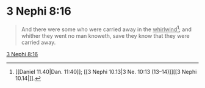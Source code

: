 # 3 Nephi 8:16

> And there were some who were carried away in the <u>whirlwind</u>[^a]; and whither they went no man knoweth, save they know that they were carried away.

[3 Nephi 8:16](https://www.churchofjesuschrist.org/study/scriptures/bofm/3-ne/8?lang=eng&id=p16#p16)


[^a]: [[Daniel 11.40|Dan. 11:40]]; [[3 Nephi 10.13|3 Ne. 10:13 (13–14)]][[3 Nephi 10.14|]].  
